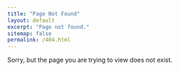 ```yaml
---
title: "Page Not Found"
layout: default
excerpt: "Page not found."
sitemap: false
permalink: /404.html
---
```


Sorry, but the page you are trying to view does not exist.
